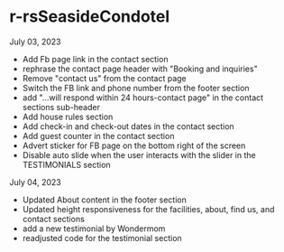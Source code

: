 # r-rsSeasideCondotel

July 03, 2023
- Add Fb page link in the contact section
- rephrase the contact page header with "Booking and inquiries"
- Remove "contact us" from the contact page
- Switch the FB link and phone number from the footer section
- add "...will respond within 24 hours-contact page" in the contact sections sub-header
- Add house rules section
- Add check-in and check-out dates in the contact section
- Add guest counter in the contact section
- Advert sticker for FB page on the bottom right of the screen
- Disable auto slide when the user interacts with the slider in the TESTIMONIALS section

July 04, 2023
- Updated About content in the footer section
- Updated height responsiveness for the facilities, about, find us, and contact sections
- add a new testimonial by Wondermom
- readjusted code for the testimonial section
